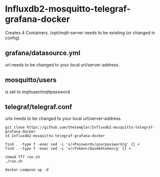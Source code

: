 # Influxdb2-mosquitto-telegraf-grafana-docker

Creates 4 Containers. /opt/mqtt-server needs to be existing (or changed in config).

## grafana/datasource.yml
url needs to be changed to your local url/server-address.

## mosquitto/users
is set to mqttuser/mqttpassword

## telegraf/telegraf.conf
urls needs to be changed to your local url/server-address.


    git clone https://github.com/thetemplar/Influxdb2-mosquitto-telegraf-grafana-docker
    cd Influxdb2-mosquitto-telegraf-grafana-docker

    find . -type f -exec sed -i 's/<Password>/yourpassword/g' {} +
    find . -type f -exec sed -i 's/<Token>/base64token/g' {} +

    chmod 777 run.sh
    ./run.sh

    docker-compose up -d